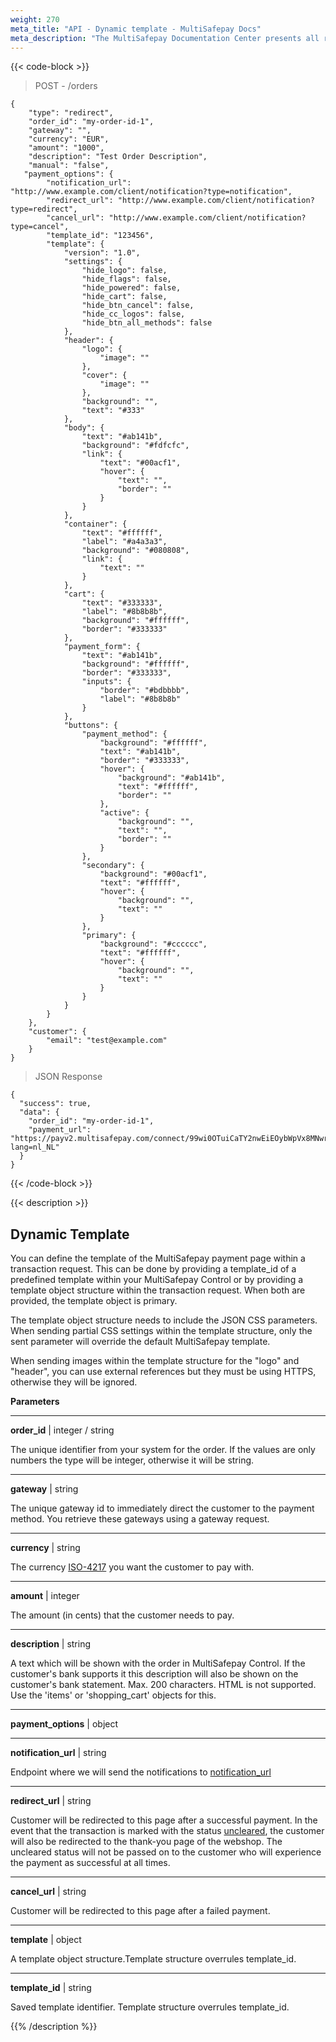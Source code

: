 ```yaml
---
weight: 270
meta_title: "API - Dynamic template - MultiSafepay Docs"
meta_description: "The MultiSafepay Documentation Center presents all relevant information about our Plugins and API. You can also find support pages for Payment Methods, Tools and General Questions as well as the contact details of our Support and Integration Teams."
---
```

{{< code-block >}}
> POST - /orders 

```shell
{
    "type": "redirect",
    "order_id": "my-order-id-1",
    "gateway": "",
    "currency": "EUR",
    "amount": "1000",
    "description": "Test Order Description",
    "manual": "false",
   "payment_options": {
        "notification_url": "http://www.example.com/client/notification?type=notification",
        "redirect_url": "http://www.example.com/client/notification?type=redirect",
        "cancel_url": "http://www.example.com/client/notification?type=cancel",
        "template_id": "123456",
        "template": {
            "version": "1.0",
            "settings": {
                "hide_logo": false,
                "hide_flags": false,
                "hide_powered": false,
                "hide_cart": false,
                "hide_btn_cancel": false,
                "hide_cc_logos": false,
                "hide_btn_all_methods": false
            },
            "header": {
                "logo": {
                    "image": ""
                },
                "cover": {
                    "image": ""
                },
                "background": "",
                "text": "#333"
            },
            "body": {
                "text": "#ab141b",
                "background": "#fdfcfc",
                "link": {
                    "text": "#00acf1",
                    "hover": {
                        "text": "",
                        "border": ""
                    }
                }
            },
            "container": {
                "text": "#ffffff",
                "label": "#a4a3a3",
                "background": "#080808",
                "link": {
                    "text": ""
                }
            },
            "cart": {
                "text": "#333333",
                "label": "#8b8b8b",
                "background": "#ffffff",
                "border": "#333333"
            },
            "payment_form": {
                "text": "#ab141b",
                "background": "#ffffff",
                "border": "#333333",
                "inputs": {
                    "border": "#bdbbbb",
                    "label": "#8b8b8b"
                }
            },
            "buttons": {
                "payment_method": {
                    "background": "#ffffff",
                    "text": "#ab141b",
                    "border": "#333333",
                    "hover": {
                        "background": "#ab141b",
                        "text": "#ffffff",
                        "border": ""
                    },
                    "active": {
                        "background": "",
                        "text": "",
                        "border": ""
                    }
                },
                "secondary": {
                    "background": "#00acf1",
                    "text": "#ffffff",
                    "hover": {
                        "background": "",
                        "text": ""
                    }
                },
                "primary": {
                    "background": "#cccccc",
                    "text": "#ffffff",
                    "hover": {
                        "background": "",
                        "text": ""
                    }
                }
            }
        }
    },
    "customer": {
        "email": "test@example.com"
    }
}
```

> JSON Response

```shell
{
  "success": true,
  "data": {
    "order_id": "my-order-id-1",
    "payment_url": "https://payv2.multisafepay.com/connect/99wi0OTuiCaTY2nwEiEOybWpVx8MNwrJ75c/?lang=nl_NL"
  }
}
```
{{< /code-block >}}

{{< description >}}
## Dynamic Template

You can define the template of the MultiSafepay payment page within a transaction request. This can be done by providing a template_id of a predefined template within your MultiSafepay Control or by providing a template object structure within the transaction request. When both are provided, the template object is primary.

The template object structure needs to include the JSON CSS parameters. When sending partial CSS settings within the template structure, only the sent parameter will override the default MultiSafepay template.

When sending images within the template structure for the "logo" and "header", you can use external references but they must be using HTTPS, otherwise they will be ignored.

**Parameters**

----------------

__order_id__ | integer / string

The unique identifier from your system for the order. If the values are only numbers the type will be integer, otherwise it will be string.

----------------
__gateway__ | string

The unique gateway id to immediately direct the customer to the payment method. You retrieve these gateways using a gateway request.

----------------
__currency__ | string

The currency [ISO-4217](https://www.iso.org/iso-4217-currency-codes.html) you want the customer to pay with. 

----------------
__amount__ | integer

The amount (in cents) that the customer needs to pay.

----------------
__description__ | string

A text which will be shown with the order in MultiSafepay Control. If the customer's bank supports it this description will also be shown on the customer's bank statement. Max. 200 characters. HTML is not supported. Use the 'items' or 'shopping_cart' objects for this.

----------------
__payment_options__ | object

----------------
__notification_url__ | string

Endpoint where we will send the notifications to [notification_url](/faq/api/how-does-the-notification-url-work)

----------------
__redirect_url__ | string

Customer will be redirected to this page after a successful payment. In the event that the transaction is marked with the status [uncleared](/faq/getting-started/glossary/#uncleared), the customer will also be redirected to the thank-you page of the webshop. The uncleared status will not be passed on to the customer who will experience the payment as successful at all times.

----------------
__cancel_url__ | string

Customer will be redirected to this page after a failed payment.

----------------
__template__ | object

A template object structure.Template structure overrules template_id.

----------------
__template_id__ | string

Saved template identifier. Template structure overrules template_id.


{{% /description %}}